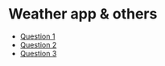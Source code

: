 # Weather app & others

+ [Question 1](questions/1.js)
+ [Question 2](questions/2.js)
+ [Question 3](questions/3.js)
